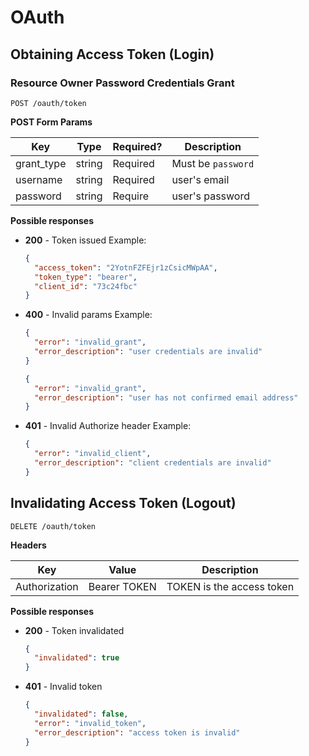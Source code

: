 # OAuth

## Obtaining Access Token (Login)

### Resource Owner Password Credentials Grant

```
POST /oauth/token
```

**POST Form Params**

| Key         | Type   | Required? | Description        |
| ----------- | ------ | --------- | ------------------ |
| grant\_type | string | Required  | Must be `password` |
| username    | string | Required  | user's email       |
| password    | string | Require   | user's password    |

**Possible responses**

* **200** - Token issued
  Example:
  ```json
  {
    "access_token": "2YotnFZFEjr1zCsicMWpAA",
    "token_type": "bearer",
    "client_id": "73c24fbc"
  }
  ```

* **400** - Invalid params
  Example:
  ```json
  {
    "error": "invalid_grant",
    "error_description": "user credentials are invalid"
  }
  ```

  ```json
  {
    "error": "invalid_grant",
    "error_description": "user has not confirmed email address"
  }
  ```

* **401** - Invalid Authorize header
  Example:
  ```json
  {
    "error": "invalid_client",
    "error_description": "client credentials are invalid"
  }
  ```

## Invalidating Access Token (Logout)

```
DELETE /oauth/token
```

**Headers**

| Key           | Value        | Description               |
| ------------- | ------------ | ------------------------- |
| Authorization | Bearer TOKEN | TOKEN is the access token |

**Possible responses**

* **200** - Token invalidated
  ```json
  {
    "invalidated": true
  }
  ```

* **401** - Invalid token
  ```json
  {
    "invalidated": false,
    "error": "invalid_token",
    "error_description": "access token is invalid"
  }
  ```
